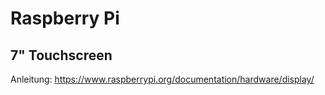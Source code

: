 # Raspberry Pi

## 7" Touchscreen

Anleitung: <https://www.raspberrypi.org/documentation/hardware/display/>